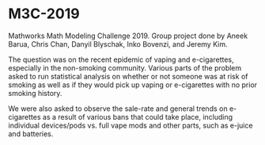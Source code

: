 # M3C-2019
Mathworks Math Modeling Challenge 2019. Group project done by Aneek Barua, Chris Chan, Danyil Blyschak, Inko Bovenzi, and Jeremy Kim.

The question was on the recent epidemic of vaping and e-cigarettes, especially in the non-smoking community.
Various parts of the problem asked to run statistical analysis on whether or not someone was at risk of smoking
as well as if they would pick up vaping or e-cigarettes with no prior smoking history. 

We were also asked to observe the sale-rate and general trends on e-cigarettes as a result of various
bans that could take place, including individual devices/pods vs. full vape mods and other parts, such
as e-juice and batteries.
